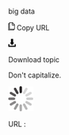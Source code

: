 # 

big data

![Copy URL](media/big-endian-little-endian/Copy.png)
Copy URL

![Download](media/big-endian-little-endian/Download.png)

Download topic

Don't capitalize.

![In progress](media/big-endian-little-endian/activity-large.gif)

URL :
